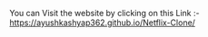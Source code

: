 You can Visit the website by clicking on this Link :- https://ayushkashyap362.github.io/Netflix-Clone/
